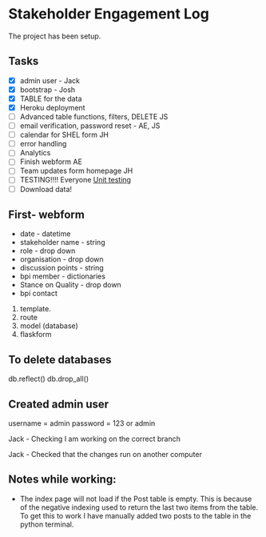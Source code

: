 # Stakeholder Engagement Log

The project has been setup.

## Tasks
- [x] admin user - Jack
- [x] bootstrap - Josh
- [x] TABLE for the data
- [x] Heroku deployment
- [ ] Advanced table functions, filters, DELETE JS
- [ ] email verification, password reset - AE, JS
- [ ] calendar for SHEL form JH
- [ ] error handling
- [ ] Analytics
- [ ] Finish webform  AE
- [ ] Team updates form homepage JH
- [ ] TESTING!!!! Everyone [Unit testing](https://blog.miguelgrinberg.com/post/the-flask-mega-tutorial-part-viii-followers)
- [ ] Download data!

## First- webform
* date - datetime
* stakeholder name - string
* role - drop down
* organisation - drop down
* discussion points - string
* bpi member - dictionaries
* Stance on Quality - drop down
* bpi contact

1. template.
2. route
3. model (database)
4. flaskform


## To delete databases
db.reflect()
db.drop_all()


## Created admin user
username = admin
password = 123 or admin

Jack - Checking I am working on the correct branch

Jack - Checked that the changes run on another computer

## Notes while working:

- The index page will not load if the Post table is empty. This is because of the negative indexing used to return the last two items from the table. To get this to work I have manually added two posts to the table in the python terminal.
